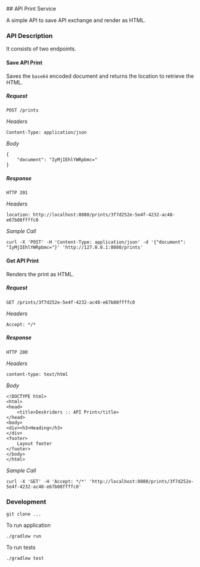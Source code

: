 ## API Print Service

A simple API to save API exchange and render as HTML.

### API Description

It consists of two endpoints.

#### Save API Print
Saves the `base64` encoded document and returns the location to retrieve the HTML.

##### Request
```
POST /prints
```
*Headers*
```
Content-Type: application/json
```
*Body*
```
{
    "document": "IyMjIEhlYWRpbmc="
}

```    

##### Response
```
HTTP 201
```

*Headers*
```
location: http://localhost:8080/prints/3f7d252e-5e4f-4232-ac48-e67b08ffffc0
```

*Sample Call*
```
curl -X 'POST' -H 'Content-Type: application/json' -d '{"document": "IyMjIEhlYWRpbmc="}' 'http://127.0.0.1:8080/prints'
``` 

#### Get API Print

Renders the print as HTML.

##### Request
```
GET /prints/3f7d252e-5e4f-4232-ac48-e67b08ffffc0
```
*Headers*
```
Accept: */*
```

##### Response
```
HTTP 200
```

*Headers*
```
content-type: text/html
```

*Body*
```
<!DOCTYPE html>
<html>
<head>
    <title>Deskriders :: API Print</title>
</head>
<body>
<div><h3>Heading</h3>
</div>
<footer>
    Layout footer
</footer>
</body>
</html>

```

*Sample Call*
```
curl -X 'GET' -H 'Accept: */*' 'http://localhost:8080/prints/3f7d252e-5e4f-4232-ac48-e67b08ffffc0'
``` 

### Development

```
git clone ...
```

To run application

```
./gradlew run
```

To run tests

```
./gradlew test
```
